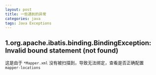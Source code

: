 ```yaml
---
layout: post
title: 一些遇到的异常
categories: java
tags: Java Exceptions
---
```


## 1.org.apache.ibatis.binding.BindingException: Invalid bound statement (not found)
这是由于 `*Mapper.xml` 没有被扫描到，导致无法绑定，查看是否正确配置 `mapper-locations`